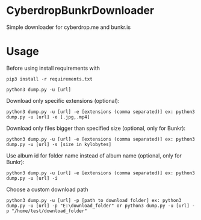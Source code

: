 # CyberdropBunkrDownloader
Simple downloader for cyberdrop.me and bunkr.is


# Usage

Before using install requirements with

```
pip3 install -r requirements.txt
```

```
python3 dump.py -u [url]
```

Download only specific extensions (optional):

```
python3 dump.py -u [url] -e [extensions (comma separated)] ex: python3 dump.py -u [url] -e [.jpg,.mp4]
```

Download only files bigger than specified size (optional, only for Bunkr):

```
python3 dump.py -u [url] -e [extensions (comma separated)] ex: python3 dump.py -u [url] -s [size in kylobytes]
```

Use album id for folder name instead of album name (optional, only for Bunkr):

```
python3 dump.py -u [url] -e [extensions (comma separated)] ex: python3 dump.py -u [url] -i 
```

Choose a custom download path

```
python3 dump.py -u [url] -p [path to download folder] ex: python3 dump.py -u [url] -p "E:\download_folder" or python3 dump.py -u [url] -p "/home/test/download_folder"
```